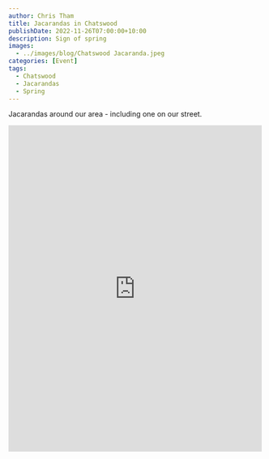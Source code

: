 ```yaml
---
author: Chris Tham
title: Jacarandas in Chatswood
publishDate: 2022-11-26T07:00:00+10:00
description: Sign of spring
images:
  - ../images/blog/Chatswood Jacaranda.jpeg
categories: [Event]
tags:
  - Chatswood
  - Jacarandas
  - Spring
---
```


Jacarandas around our area - including one on our street.

<iframe src="https://www.facebook.com/plugins/post.php?href=https%3A%2F%2Fwww.facebook.com%2Fchris1.tham%2Fposts%2Fpfbid027AEKba79sdJoHpgGmaxP8LH58Zo7L4ZcTRi5QB2zx9oGsRz6aqandWzigvLu4v18l&show_text=true&width=500" width="500" height="645" style="border:none;overflow:hidden" scrolling="no" frameborder="0" allowfullscreen="true" allow="autoplay; clipboard-write; encrypted-media; picture-in-picture; web-share"></iframe>
